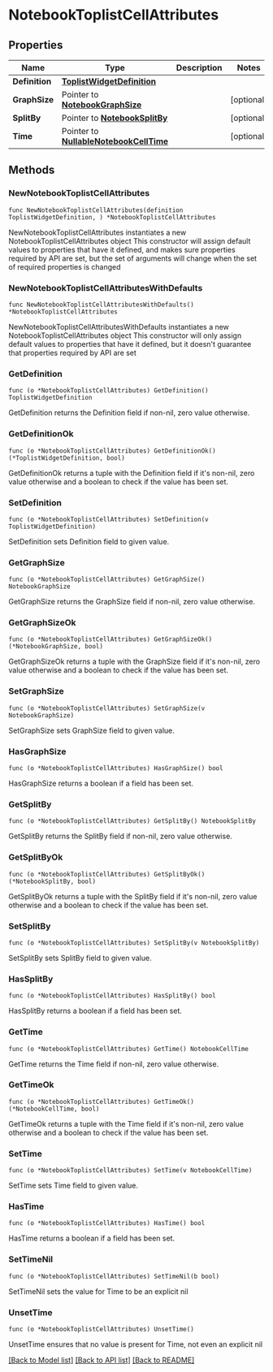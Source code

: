 # NotebookToplistCellAttributes

## Properties

Name | Type | Description | Notes
---- | ---- | ----------- | ------
**Definition** | [**ToplistWidgetDefinition**](ToplistWidgetDefinition.md) |  | 
**GraphSize** | Pointer to [**NotebookGraphSize**](NotebookGraphSize.md) |  | [optional] 
**SplitBy** | Pointer to [**NotebookSplitBy**](NotebookSplitBy.md) |  | [optional] 
**Time** | Pointer to [**NullableNotebookCellTime**](NotebookCellTime.md) |  | [optional] 

## Methods

### NewNotebookToplistCellAttributes

`func NewNotebookToplistCellAttributes(definition ToplistWidgetDefinition, ) *NotebookToplistCellAttributes`

NewNotebookToplistCellAttributes instantiates a new NotebookToplistCellAttributes object
This constructor will assign default values to properties that have it defined,
and makes sure properties required by API are set, but the set of arguments
will change when the set of required properties is changed

### NewNotebookToplistCellAttributesWithDefaults

`func NewNotebookToplistCellAttributesWithDefaults() *NotebookToplistCellAttributes`

NewNotebookToplistCellAttributesWithDefaults instantiates a new NotebookToplistCellAttributes object
This constructor will only assign default values to properties that have it defined,
but it doesn't guarantee that properties required by API are set

### GetDefinition

`func (o *NotebookToplistCellAttributes) GetDefinition() ToplistWidgetDefinition`

GetDefinition returns the Definition field if non-nil, zero value otherwise.

### GetDefinitionOk

`func (o *NotebookToplistCellAttributes) GetDefinitionOk() (*ToplistWidgetDefinition, bool)`

GetDefinitionOk returns a tuple with the Definition field if it's non-nil, zero value otherwise
and a boolean to check if the value has been set.

### SetDefinition

`func (o *NotebookToplistCellAttributes) SetDefinition(v ToplistWidgetDefinition)`

SetDefinition sets Definition field to given value.


### GetGraphSize

`func (o *NotebookToplistCellAttributes) GetGraphSize() NotebookGraphSize`

GetGraphSize returns the GraphSize field if non-nil, zero value otherwise.

### GetGraphSizeOk

`func (o *NotebookToplistCellAttributes) GetGraphSizeOk() (*NotebookGraphSize, bool)`

GetGraphSizeOk returns a tuple with the GraphSize field if it's non-nil, zero value otherwise
and a boolean to check if the value has been set.

### SetGraphSize

`func (o *NotebookToplistCellAttributes) SetGraphSize(v NotebookGraphSize)`

SetGraphSize sets GraphSize field to given value.

### HasGraphSize

`func (o *NotebookToplistCellAttributes) HasGraphSize() bool`

HasGraphSize returns a boolean if a field has been set.

### GetSplitBy

`func (o *NotebookToplistCellAttributes) GetSplitBy() NotebookSplitBy`

GetSplitBy returns the SplitBy field if non-nil, zero value otherwise.

### GetSplitByOk

`func (o *NotebookToplistCellAttributes) GetSplitByOk() (*NotebookSplitBy, bool)`

GetSplitByOk returns a tuple with the SplitBy field if it's non-nil, zero value otherwise
and a boolean to check if the value has been set.

### SetSplitBy

`func (o *NotebookToplistCellAttributes) SetSplitBy(v NotebookSplitBy)`

SetSplitBy sets SplitBy field to given value.

### HasSplitBy

`func (o *NotebookToplistCellAttributes) HasSplitBy() bool`

HasSplitBy returns a boolean if a field has been set.

### GetTime

`func (o *NotebookToplistCellAttributes) GetTime() NotebookCellTime`

GetTime returns the Time field if non-nil, zero value otherwise.

### GetTimeOk

`func (o *NotebookToplistCellAttributes) GetTimeOk() (*NotebookCellTime, bool)`

GetTimeOk returns a tuple with the Time field if it's non-nil, zero value otherwise
and a boolean to check if the value has been set.

### SetTime

`func (o *NotebookToplistCellAttributes) SetTime(v NotebookCellTime)`

SetTime sets Time field to given value.

### HasTime

`func (o *NotebookToplistCellAttributes) HasTime() bool`

HasTime returns a boolean if a field has been set.

### SetTimeNil

`func (o *NotebookToplistCellAttributes) SetTimeNil(b bool)`

 SetTimeNil sets the value for Time to be an explicit nil

### UnsetTime
`func (o *NotebookToplistCellAttributes) UnsetTime()`

UnsetTime ensures that no value is present for Time, not even an explicit nil

[[Back to Model list]](../README.md#documentation-for-models) [[Back to API list]](../README.md#documentation-for-api-endpoints) [[Back to README]](../README.md)


